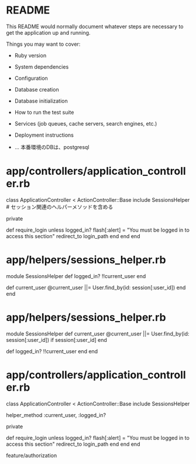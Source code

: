 # README

This README would normally document whatever steps are necessary to get the
application up and running.

Things you may want to cover:

* Ruby version

* System dependencies

* Configuration

* Database creation

* Database initialization

* How to run the test suite

* Services (job queues, cache servers, search engines, etc.)

* Deployment instructions

* ...
本番環境のDBは、postgresql

# app/controllers/application_controller.rb
class ApplicationController < ActionController::Base
  include SessionsHelper  # セッション関連のヘルパーメソッドを含める

  private

  def require_login
    unless logged_in?
      flash[:alert] = "You must be logged in to access this section"
      redirect_to login_path
    end
  end
end

# app/helpers/sessions_helper.rb
module SessionsHelper
  def logged_in?
    !!current_user
  end

  def current_user
    @current_user ||= User.find_by(id: session[:user_id])
  end
end

# app/helpers/sessions_helper.rb
module SessionsHelper
  def current_user
    @current_user ||= User.find_by(id: session[:user_id]) if session[:user_id]
  end

  def logged_in?
    !!current_user
  end
end

# app/controllers/application_controller.rb
class ApplicationController < ActionController::Base
  include SessionsHelper

  helper_method :current_user, :logged_in?

  private

  def require_login
    unless logged_in?
      flash[:alert] = "You must be logged in to access this section"
      redirect_to login_path
    end
  end
end

feature/authorization